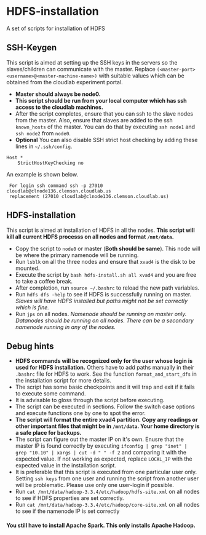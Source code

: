 # HDFS-installation
A set of scripts for installation of HDFS

## SSH-Keygen
This script is aimed at setting up the SSH keys in the servers so the slaves/children can communicate with the master. Replace `(<master-port> <username>@<master-machine-name>)` with suitable values which can be obtained from the cloudlab experiment portal. 

- **Master should always be node0.**
- **This script should be run from your local computer which has ssh access to the cloudlab machines.**
- After the script completes, ensure that you can ssh to the slave nodes from the master. Also, ensure that slaves are added to the ssh `known_hosts` of the master. You can do that by executing `ssh node1` and `ssh node2` from `node0`.
- **Optional** You can also disable SSH strict host checking by adding these lines in `~/.ssh/config`.
```
Host *
    StrictHostKeyChecking no
```

An example is shown below.
```
 For login ssh command ssh -p 27010 cloudlab@clnode136.clemson.cloudlab.us
 replacement (27010 cloudlab@clnode136.clemson.cloudlab.us)
```

## HDFS-installation
This script is aimed at installation of HDFS in all the nodes. **This script will kill all current HDFS processs on all nodes and format `/mnt/data`.**

- Copy the script to `node0` or master (**Both should be same**). This node will be where the primary namenode will be running. 
- Run `lsblk` on all the three nodes and ensure that `xvad4` is the disk to be mounted.
- Execute the script by `bash hdfs-install.sh all xvad4` and you are free to take a coffee break.
- After completion, run `source ~/.bashrc` to reload the new path variables. 
- Run `hdfs dfs -help` to see if HDFS is successfully running on master. *Slaves will have HDFS installed but paths might not be set correctly which is fine.*
- Run `jps` on all nodes. *Namenode should be running on master only. Datanodes should be running on all nodes. There can be a secondary namenode running in any of the nodes.*

## Debug hints

- **HDFS commands will be recognized only for the user whose login is used for HDFS installation.** Others have to add paths manually in their `.bashrc` file for HDFS to work. See the function `format_and_start_dfs` in the installation script for more details.
- The script has some basic checkpoints and it will trap and exit if it fails to execute some command.
- It is advisable to gloss through the script before executing.
- The script can be executed in sections. Follow the switch case options and execute functions one by one to spot the error.
- **The script will format the entire xvad4 partition. Copy any readings or other important files that might be in `/mnt/data`. Your home directory is a safe place for backups.**
- The script can figure out the master IP on it's own. Enusre that the master IP is found correctly by executing `ifconfig | grep "inet" | grep "10.10" | xargs | cut -d " " -f 2` and comparing it with the expected value. If not working as expected, replace `LOCAL_IP` with the expected value in the installation script.
- It is preferable that this script is executed from one particular user only. Setting `ssh keys` from one user and running the script from another user will be problematic. Please use only one user-login if possible.
- Run `cat /mnt/data/hadoop-3.3.4/etc/hadoop/hdfs-site.xml` on all nodes to see if HDFS properties are set correctly.
- Run `cat /mnt/data/hadoop-3.3.4/etc/hadoop/core-site.xml` on all nodes to see if the namenode IP is set correctly

#### You still have to install Apache Spark. This only installs Apache Hadoop.
